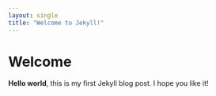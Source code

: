 ```yaml
---
layout: single
title: "Welcome to Jekyll!"
---
```

# Welcome
**Hello world**, this is my first Jekyll blog post.
I hope you like it!
